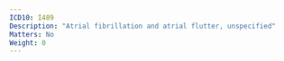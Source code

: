 ```yaml
---
ICD10: I489
Description: "Atrial fibrillation and atrial flutter, unspecified"
Matters: No
Weight: 0
---
```

